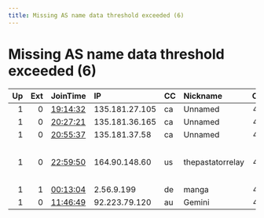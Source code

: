 ```yaml
---
title: Missing AS name data threshold exceeded (6)
---
```


# Missing AS name data threshold exceeded (6)

|   Up |   Ext | JoinTime                                                                                            | IP             | CC   | Nickname         |   ORp |   Dirp | Version   | Contact                   | OS    |   eFamMembers |
|-----:|------:|:----------------------------------------------------------------------------------------------------|:---------------|:-----|:-----------------|------:|-------:|:----------|:--------------------------|:------|--------------:|
|    1 |     0 | [19:14:32](https://metrics.torproject.org/rs.html#details/FF01019D175E6D1FC51A5AB85DDDC1E3D717FF74) | 135.181.27.105 | ca   | Unnamed          |   443 |      0 | 0.4.3.5   | None                      | Linux |             1 |
|    1 |     0 | [20:27:21](https://metrics.torproject.org/rs.html#details/888E9C8ABDE13F7177939D40810F5EA0BEDA9346) | 135.181.36.165 | ca   | Unnamed          |   443 |      0 | 0.4.3.5   | None                      | Linux |             1 |
|    1 |     0 | [20:55:37](https://metrics.torproject.org/rs.html#details/D0DB858DC3CCE98F9F28FA8689C4FFA7B9882AF1) | 135.181.37.58  | ca   | Unnamed          |   443 |      0 | 0.4.3.5   | None                      | Linux |             1 |
|    1 |     0 | [22:59:50](https://metrics.torproject.org/rs.html#details/A418D9195651DA24B0F51E28E54923DAE2B9C304) | 164.90.148.60  | us   | thepastatorrelay |   443 |      0 | 0.4.3.5   | p as ta at^^ dashboo st/o | Linux |             1 |
|    1 |     1 | [00:13:04](https://metrics.torproject.org/rs.html#details/173AC71398A50E1BE2FAE37B5B578B680EFED2C1) | 2.56.9.199     | de   | manga            |   443 |     80 | 0.3.5.10  | None                      | Linux |             1 |
|    1 |     0 | [11:46:49](https://metrics.torproject.org/rs.html#details/47E0EEB4E75C2C3633A7E294885F146B1E786DA9) | 92.223.79.120  | au   | Gemini           |   443 |     80 | 0.4.3.5   | None                      | Linux |             5 |
